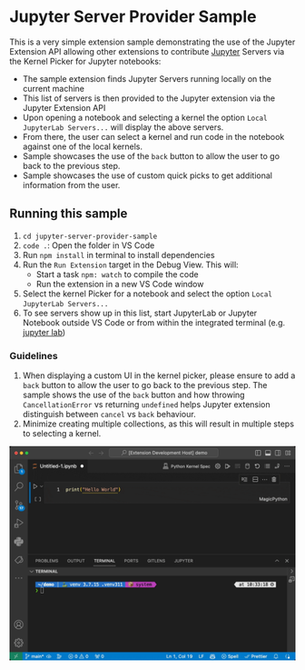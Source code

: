 # Jupyter Server Provider Sample

This is a very simple extension sample demonstrating the use of the Jupyter Extension API allowing other extensions to contribute [Jupyter](https://jupyter.org/) Servers via the Kernel Picker for Jupyter notebooks:

- The sample extension finds Jupyter Servers running locally on the current machine
- This list of servers is then provided to the Jupyter extension via the Jupyter Extension API
- Upon opening a notebook and selecting a kernel the option `Local JupyterLab Servers...` will display the above servers.
- From there, the user can select a kernel and run code in the notebook against one of the local kernels.
- Sample showcases the use of the `back` button to allow the user to go back to the previous step.
- Sample showcases the use of custom quick picks to get additional information from the user.

## Running this sample

 1. `cd jupyter-server-provider-sample`
 1. `code .`: Open the folder in VS Code
 1. Run `npm install` in terminal to install dependencies
 1. Run the `Run Extension` target in the Debug View. This will:
	- Start a task `npm: watch` to compile the code
	- Run the extension in a new VS Code window
 1. Select the kernel Picker for a notebook and select the option `Local JupyterLab Servers...`
 1. To see servers show up in this list, start JupyterLab or Jupyter Notebook outside VS Code or from within the integrated terminal (e.g. [jupyter lab](https://jupyterlab.readthedocs.io/en/stable/getting_started/starting.html))

### Guidelines

1. When displaying a custom UI in the kernel picker, please ensure to add a `back` button to allow the user to go back to the previous step.
The sample shows the use of the `back` button and how throwing `CancellationError` vs returning `undefined` helps Jupyter extension distinguish between `cancel` vs `back` behaviour.
2. Minimize creating multiple collections, as this will result in multiple steps to selecting a kernel.

![Demo](demo.gif)
